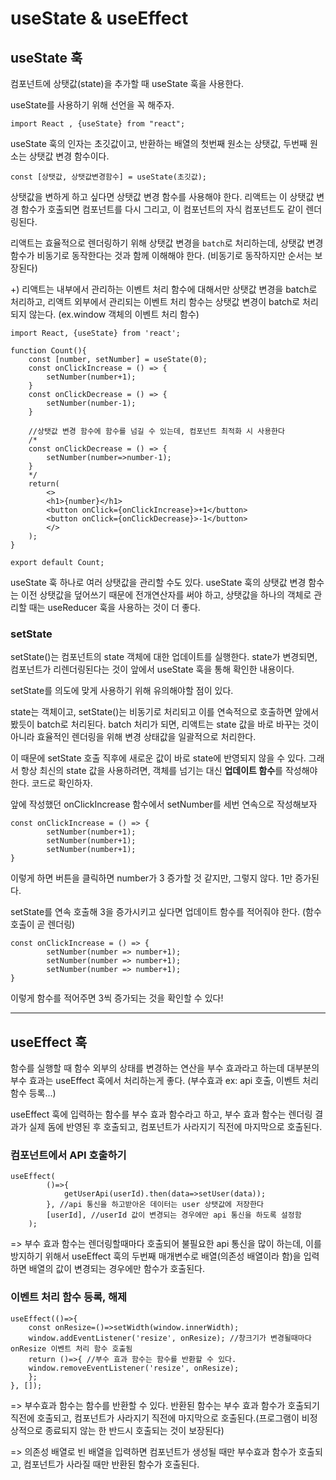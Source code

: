 # useState & useEffect

## useState 훅
컴포넌트에 상탯값(state)을 추가할 때 useState 훅을 사용한다.

useState를 사용하기 위해 선언을 꼭 해주자.
```JS
import React , {useState} from "react";
```

useState 훅의 인자는 초깃값이고, 반환하는 배열의 첫번째 원소는 상탯값, 두번째 원소는 상탯값 변경 함수이다.
```JS
const [상탯값, 상탯값변경함수] = useState(초깃값);
```
상탯값을 변하게 하고 싶다면 상탯값 변경 함수를 사용해야 한다. 리액트는 이 상탯값 변경 함수가 호출되면 컴포넌트를 다시 그리고, 이 컴포넌트의 자식 컴포넌트도 같이 렌더링된다.

리액트는 효율적으로 렌더링하기 위해 상탯값 변경을 `batch`로 처리하는데, 상탯값 변경 함수가 비동기로 동작한다는 것과 함께 이해해야 한다. (비동기로 동작하지만 순서는 보장된다)

+) 리액트는 내부에서 관리하는 이벤트 처리 함수에 대해서만 상탯값 변경을 batch로 처리하고, 리액트 외부에서 관리되는 이벤트 처리 함수는 상탯값 변경이 batch로 처리되지 않는다. (ex.window 객체의 이벤트 처리 함수)


```JS
import React, {useState} from 'react';

function Count(){
    const [number, setNumber] = useState(0);
    const onClickIncrease = () => {
        setNumber(number+1);
    }
    const onClickDecrease = () => {
        setNumber(number-1);
    }

    //상탯값 변경 함수에 함수를 넘길 수 있는데, 컴포넌트 최적화 시 사용한다
    /*
    const onClickDecrease = () => {
        setNumber(number=>number-1);
    }
    */
    return(
        <>
        <h1>{number}</h1>
        <button onClick={onClickIncrease}>+1</button>
        <button onClick={onClickDecrease}>-1</button>
        </>
    );
}

export default Count;

```

useState 훅 하나로 여러 상탯값을 관리할 수도 있다. useState 훅의 상탯값 변경 함수는 이전 상탯값을 덮어쓰기 때문에 전개연산자를 써야 하고, 상탯값을 하나의 객체로 관리할 때는 useReducer 훅을 사용하는 것이 더 좋다.


### setState

setState()는 컴포넌트의 state 객체에 대한 업데이트를 실행한다. state가 변경되면, 컴포넌트가 리렌더링된다는 것이 앞에서 useState 훅을 통해 확인한 내용이다.

setState를 의도에 맞게 사용하기 위해 유의해야할 점이 있다. 

state는 객체이고, setState()는 비동기로 처리되고 이를 연속적으로 호출하면 앞에서 봤듯이 batch로 처리된다. batch 처리가 되면, 리액트는 state 값을 바로 바꾸는 것이 아니라 효율적인 렌더링을 위해 변경 상태값을 일괄적으로 처리한다.

이 때문에 setState 호출 직후에 새로운 값이 바로 state에 반영되지 않을 수 있다. 그래서 항상 최신의 state 값을 사용하려면, 객체를 넘기는 대신 **업데이트 함수**를 작성해야 한다. 코드로 확인하자.

앞에 작성했던 onClickIncrease 함수에서 setNumber를 세번 연속으로 작성해보자
```JS
const onClickIncrease = () => {
        setNumber(number+1);
        setNumber(number+1);
        setNumber(number+1);
}
```
이렇게 하면 버튼을 클릭하면 number가 3 증가할 것 같지만, 그렇지 않다. 1만 증가된다.

setState를 연속 호출해 3을 증가시키고 싶다면 업데이트 함수를 적어줘야 한다. (함수 호출이 곧 렌더링)
```JS
const onClickIncrease = () => {
        setNumber(number => number+1);
        setNumber(number => number+1);
        setNumber(number => number+1);
}
```
이렇게 함수를 적어주면 3씩 증가되는 것을 확인할 수 있다!

------
## useEffect 훅
함수를 실행할 때 함수 외부의 상태를 변경하는 연산을 부수 효과라고 하는데 대부분의 부수 효과는 useEffect 훅에서 처리하는게 좋다. (부수효과 ex: api 호출, 이벤트 처리 함수 등록...)

useEffect 훅에 입력하는 함수를 부수 효과 함수라고 하고, 부수 효과 함수는 렌더링 결과가 실제 돔에 반영된 후 호출되고, 컴포넌트가 사라지기 직전에 마지막으로 호출된다. 

### 컴포넌트에서 API 호출하기
```JS
useEffect(
        ()=>{
            getUserApi(userId).then(data=>setUser(data));
        }, //api 통신을 하고받아온 데이터는 user 상탯값에 저장한다
        [userId], //userId 값이 변경되는 경우에만 api 통신을 하도록 설정함
    );
```
=> 부수 효과 함수는 렌더링할때마다 호출되어 불필요한 api 통신을 많이 하는데, 이를 방지하기 위해서 useEffect 훅의 두번째 매개변수로 배열(의존성 배열이라 함)을 입력하면 배열의 값이 변경되는 경우에만 함수가 호출된다.
### 이벤트 처리 함수 등록, 해제
```JS
useEffect(()=>{
    const onResize=()=>setWidth(window.innerWidth);
    window.addEventListener('resize', onResize); //창크기가 변경될때마다 onResize 이벤트 처리 함수 호출됨
    return ()=>{ //부수 효과 함수는 함수를 반환할 수 있다.
    window.removeEventListener('resize', onResize);
    };
}, []); 
```
=> 부수효과 함수는 함수를 반환할 수 있다. 반환된 함수는 부수 효과 함수가 호출되기 직전에 호출되고, 컴포넌트가 사라지기 직전에 마지막으로 호출된다.(프로그램이 비정상적으로 종료되지 않는 한 반드시 호출되는 것이 보장된다)

=> 의존성 배열로 빈 배열을 입력하면 컴포넌트가 생성될 때만 부수효과 함수가 호출되고, 컴포넌트가 사라질 때만 반환된 함수가 호출된다.
